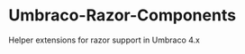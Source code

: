 Umbraco-Razor-Components
========================

Helper extensions for razor support in Umbraco 4.x